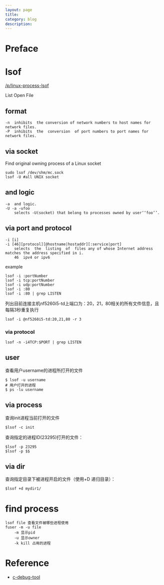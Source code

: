 ```yaml
---
layout: page
title:
category: blog
description:
---
```

# Preface


# lsof
[/p/linux-process-lsof](/p/linux-process-lsof)

List Open File


## format

	-n  inhibits  the conversion of network numbers to host names for network files.
	-P  inhibits  the  conversion  of port numbers to port names for network files.

## via socket
Find original owning process of a Linux socket

	sudo lsof /dev/shm/mc.sock
	lsof -U #all UNIX socket

## and logic

	-a	and logic.
	-U -a -ufoo
		selects -U(socket) that belong to processes owned by user‘‘foo’’.


## via port and protocol

	-i [i]
	-i [46][protocol][@hostname|hostaddr][:service|port]
		selects  the  listing  of  files any of whose Internet address matches the address specified in i.
		46	ipv4 or ipv6

example

	lsof -i :portNumber
	lsof -i tcp:portNumber
	lsof -i udp:portNumber
	lsof -i :80
	lsof -i :80 | grep LISTEN

列出目前连接主机nf5260i5-td上端口为：20，21，80相关的所有文件信息，且每隔3秒重复执行

	lsof -i @nf5260i5-td:20,21,80 -r 3

### via protocol

	lsof -n -i4TCP:$PORT | grep LISTEN

## user
查看用户username的进程所打开的文件

	$ lsof -u username
	# 用户打开的进程
	$ ps -lu username

## via process
查询init进程当前打开的文件

	$lsof -c init

查询指定的进程ID(23295)打开的文件：

	$lsof -p 23295
	$lsof -p $$

## via dir
查询指定目录下被进程开启的文件（使用+D 递归目录）：

	$lsof +d mydir1/

# find process

	lsof file 查看文件被哪些进程使用
	fuser -m -u file
		-m 显示pid
		-u 显示owner
		-k kill 占用的进程


# Reference
- [c-debug-tool]

[c-debug-tool]: http://linuxtools-rst.readthedocs.org/zh_CN/latest/advance/02_program_debug.html#nm
